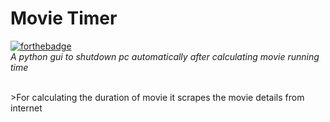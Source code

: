 # Movie Timer
[![forthebadge](https://forthebadge.com/images/badges/fo-real.svg)](https://forthebadge.com)<br>
<i>
A python gui to shutdown pc automatically after calculating movie running time
</i>

<br>
>For calculating the duration of movie it scrapes the movie details from internet
